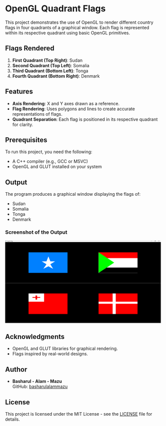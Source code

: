 # OpenGL Quadrant Flags

This project demonstrates the use of OpenGL to render different country flags in four quadrants of a graphical window. Each flag is represented within its respective quadrant using basic OpenGL primitives.

## Flags Rendered
1. **First Quadrant (Top Right)**: Sudan
2. **Second Quadrant (Top Left)**: Somalia
3. **Third Quadrant (Bottom Left)**: Tonga
4. **Fourth Quadrant (Bottom Right)**: Denmark

## Features
- **Axis Rendering**: X and Y axes drawn as a reference.
- **Flag Rendering**: Uses polygons and lines to create accurate representations of flags.
- **Quadrant Separation**: Each flag is positioned in its respective quadrant for clarity.

## Prerequisites
To run this project, you need the following:
- A C++ compiler (e.g., GCC or MSVC)
- OpenGL and GLUT installed on your system



## Output
The program produces a graphical window displaying the flags of:
- Sudan
- Somalia
- Tonga
- Denmark

### Screenshot of the Output
![Output Flags](/Assets/3_Flag.png)

## Acknowledgments
- OpenGL and GLUT libraries for graphical rendering.
- Flags inspired by real-world designs.

## Author
- **Basharul - Alam - Mazu**  
  GitHub: [basharulalammazu](https://github.com/basharulalammazu)

## License
This project is licensed under the MIT License - see the [LICENSE](/LICENSE) file for details.
